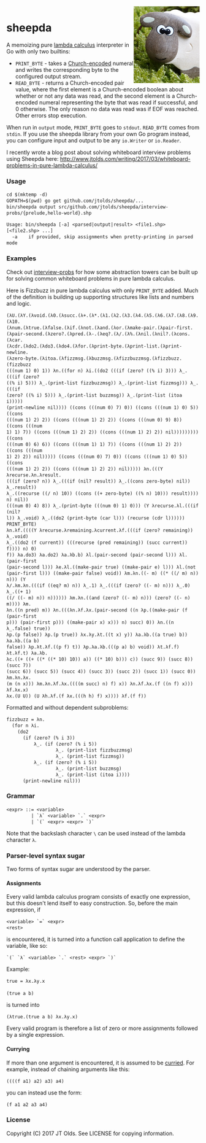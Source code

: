 <img align="right" src="res/photo.png">

# sheepda

A memoizing pure
[lambda calculus](https://en.wikipedia.org/wiki/Lambda_calculus) interpreter
in Go with only two builtins:

 * `PRINT_BYTE` - takes a
    [Church-encoded](https://en.wikipedia.org/wiki/Church_encoding) numeral
    and writes the corresponding byte to the configured output stream.
 * `READ_BYTE` - returns a Church-encoded pair value, where the first element
    is a Church-encoded boolean about whether or not any data was read, and the
    second element is a Church-encoded numeral representing the byte that was
    read if successful, and 0 otherwise. The only reason no data was read was
    if EOF was reached. Other errors stop execution.

When run in `output` mode, `PRINT_BYTE` goes to `stdout`. `READ_BYTE` comes
from `stdin`. If you use the sheepda library from your own Go program instead,
you can configure input and output to be any `io.Writer` or `io.Reader`.

I recently wrote a blog post about solving whiteboard interview problems
using Sheepda here: http://www.jtolds.com/writing/2017/03/whiteboard-problems-in-pure-lambda-calculus/

### Usage

```
cd $(mktemp -d)
GOPATH=$(pwd) go get github.com/jtolds/sheepda/...
bin/sheepda output src/github.com/jtolds/sheepda/interview-probs/{prelude,hello-world}.shp
```

```
Usage: bin/sheepda [-a] <parsed|output|result> <file1.shp> [<file2.shp> ...]
  -a	if provided, skip assignments when pretty-printing in parsed mode
```

### Examples

Check out
[interview-probs](https://github.com/jtolds/sheepda/tree/master/interview-probs)
for how some abstraction towers can be built up for solving common whiteboard
problems in pure lambda calculus.

Here is Fizzbuzz in pure lambda calculus with only `PRINT_BYTE` added. Much of
the definition is building up supporting structures like lists and numbers and
logic.

```
(λU.(λY.(λvoid.(λ0.(λsucc.(λ+.(λ*.(λ1.(λ2.(λ3.(λ4.(λ5.(λ6.(λ7.(λ8.(λ9.(λ10.
(λnum.(λtrue.(λfalse.(λif.(λnot.(λand.(λor.(λmake-pair.(λpair-first.
(λpair-second.(λzero?.(λpred.(λ-.(λeq?.(λ/.(λ%.(λnil.(λnil?.(λcons.(λcar.
(λcdr.(λdo2.(λdo3.(λdo4.(λfor.(λprint-byte.(λprint-list.(λprint-newline.
(λzero-byte.(λitoa.(λfizzmsg.(λbuzzmsg.(λfizzbuzzmsg.(λfizzbuzz.(fizzbuzz
(((num 1) 0) 1)) λn.((for n) λi.((do2 (((if (zero? ((% i) 3))) λ_.(((if (zero?
((% i) 5))) λ_.(print-list fizzbuzzmsg)) λ_.(print-list fizzmsg))) λ_.(((if
(zero? ((% i) 5))) λ_.(print-list buzzmsg)) λ_.(print-list (itoa i)))))
(print-newline nil)))) ((cons (((num 0) 7) 0)) ((cons (((num 1) 0) 5)) ((cons
(((num 1) 2) 2)) ((cons (((num 1) 2) 2)) ((cons (((num 0) 9) 8)) ((cons (((num
1) 1) 7)) ((cons (((num 1) 2) 2)) ((cons (((num 1) 2) 2)) nil))))))))) ((cons
(((num 0) 6) 6)) ((cons (((num 1) 1) 7)) ((cons (((num 1) 2) 2)) ((cons (((num
1) 2) 2)) nil))))) ((cons (((num 0) 7) 0)) ((cons (((num 1) 0) 5)) ((cons
(((num 1) 2) 2)) ((cons (((num 1) 2) 2)) nil))))) λn.(((Y λrecurse.λn.λresult.
(((if (zero? n)) λ_.(((if (nil? result)) λ_.((cons zero-byte) nil)) λ_.result))
λ_.((recurse ((/ n) 10)) ((cons ((+ zero-byte) ((% n) 10))) result)))) n) nil))
(((num 0) 4) 8)) λ_.(print-byte (((num 0) 1) 0))) (Y λrecurse.λl.(((if (nil?
l)) λ_.void) λ_.((do2 (print-byte (car l))) (recurse (cdr l)))))) PRINT_BYTE)
λn.λf.((((Y λrecurse.λremaining.λcurrent.λf.(((if (zero? remaining)) λ_.void)
λ_.((do2 (f current)) (((recurse (pred remaining)) (succ current)) f)))) n) 0)
f)) λa.do3) λa.do2) λa.λb.b) λl.(pair-second (pair-second l))) λl.(pair-first
(pair-second l))) λe.λl.((make-pair true) ((make-pair e) l))) λl.(not
(pair-first l))) ((make-pair false) void)) λm.λn.((- m) ((* ((/ m) n)) n))) (Y
λ/.λm.λn.(((if ((eq? m) n)) λ_.1) λ_.(((if (zero? ((- m) n))) λ_.0) λ_.((+ 1)
((/ ((- m) n)) n)))))) λm.λn.((and (zero? ((- m) n))) (zero? ((- n) m)))) λm.
λn.((n pred) m)) λn.(((λn.λf.λx.(pair-second ((n λp.((make-pair (f (pair-first
p))) (pair-first p))) ((make-pair x) x))) n) succ) 0)) λn.((n λ_.false) true))
λp.(p false)) λp.(p true)) λx.λy.λt.((t x) y)) λa.λb.((a true) b)) λa.λb.((a b)
false)) λp.λt.λf.((p f) t)) λp.λa.λb.(((p a) b) void)) λt.λf.f) λt.λf.t) λa.λb.
λc.((+ ((+ ((* ((* 10) 10)) a)) ((* 10) b))) c)) (succ 9)) (succ 8)) (succ 7))
(succ 6)) (succ 5)) (succ 4)) (succ 3)) (succ 2)) (succ 1)) (succ 0)) λm.λn.λx.
(m (n x))) λm.λn.λf.λx.((((m succ) n) f) x)) λn.λf.λx.(f ((n f) x))) λf.λx.x)
λx.(U U)) (U λh.λf.(f λx.(((h h) f) x)))) λf.(f f))
```

Formatted and without dependent subproblems:

```
fizzbuzz = λn.
  (for n λi.
    (do2
      (if (zero? (% i 3))
          λ_. (if (zero? (% i 5))
                  λ_. (print-list fizzbuzzmsg)
                  λ_. (print-list fizzmsg))
          λ_. (if (zero? (% i 5))
                  λ_. (print-list buzzmsg)
                  λ_. (print-list (itoa i))))
      (print-newline nil)))
```

### Grammar

```
<expr> ::= <variable>
         | `λ` <variable> `.` <expr>
         | `(` <expr> <expr> `)`
```

Note that the backslash character `\` can be used instead of the lambda
character `λ`.

### Parser-level syntax sugar

Two forms of syntax sugar are understood by the parser.

#### Assignments

Every valid lambda calculus program consists of exactly one expression, but
this doesn't lend itself to easy construction. So, before the main expression,
if

```
<variable> `=` <expr>
<rest>
```

is encountered, it is turned into a function call application to define the
variable, like so:

```
`(` `λ` <variable> `.` <rest> <expr> `)`
```

Example:

```
true = λx.λy.x

(true a b)
```

is turned into

```
(λtrue.(true a b) λx.λy.x)
```

Every valid program is therefore a list of zero or more assignments followed
by a single expression.

#### Currying

If more than one argument is encountered, it is assumed to be
[curried](https://en.wikipedia.org/wiki/Currying).
For example, instead of chaining arguments like this:

```
((((f a1) a2) a3) a4)
```

you can instead use the form:

```
(f a1 a2 a3 a4)
```

### License

Copyright (C) 2017 JT Olds. See LICENSE for copying information.
